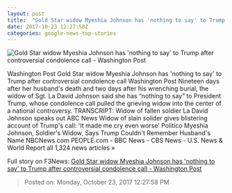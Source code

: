 ```yaml
---
layout: post
title:  "Gold Star widow Myeshia Johnson has 'nothing to say' to Trump after controversial condolence call - Washington Post"
date: 2017-10-23 12:27:58Z
categories: google-news-top-stories
---
```


![Gold Star widow Myeshia Johnson has 'nothing to say' to Trump after controversial condolence call - Washington Post](https://img.washingtonpost.com/rf/image_1484w/2010-2019/Wires/Images/2017-10-21/Getty/864719106.jpg?t=20170517)

Washington Post Gold Star widow Myeshia Johnson has 'nothing to say' to Trump after controversial condolence call Washington Post Nineteen days after her husband's death and two days after his wrenching burial, the widow of Sgt. La David Johnson said she has “nothing to say” to President Trump, whose condolence call pulled the grieving widow into the center of a national controversy. TRANSCRIPT: Widow of fallen soldier La David Johnson speaks out ABC News Widow of slain solider gives blistering account of Trump's call: 'It made me cry even worse' Politico Myeshia Johnson, Soldier's Widow, Says Trump Couldn't Remember Husband's Name NBCNews.com PEOPLE.com - BBC News - CBS News - U.S. News & World Report all 1,324 news articles »


Full story on F3News: [Gold Star widow Myeshia Johnson has 'nothing to say' to Trump after controversial condolence call - Washington Post](http://www.f3nws.com/n/ymWtr)

> Posted on: Monday, October 23, 2017 12:27:58 PM
